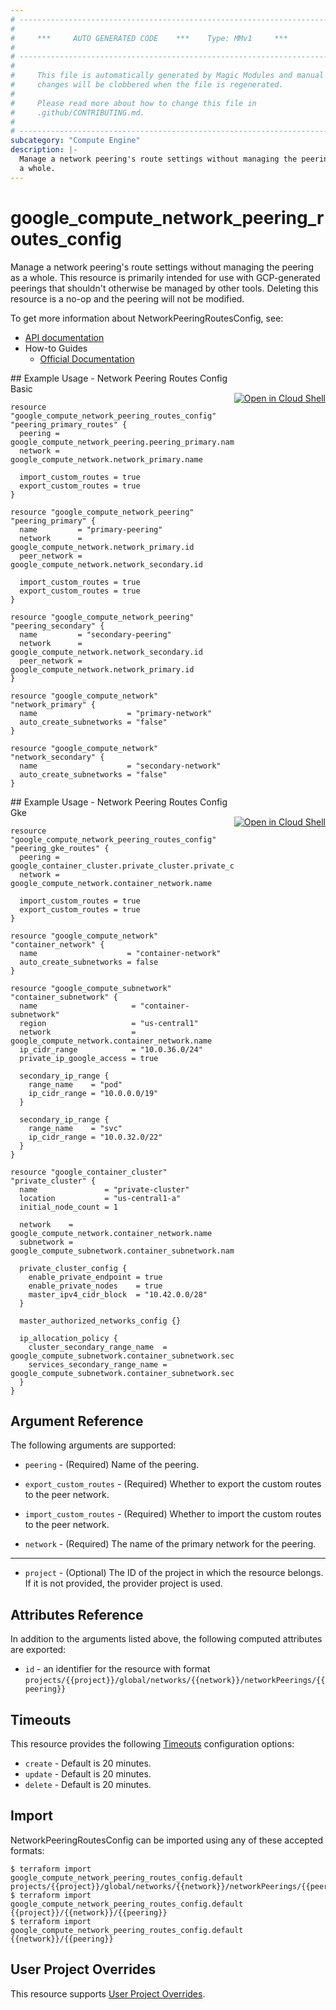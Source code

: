 ```yaml
---
# ----------------------------------------------------------------------------
#
#     ***     AUTO GENERATED CODE    ***    Type: MMv1     ***
#
# ----------------------------------------------------------------------------
#
#     This file is automatically generated by Magic Modules and manual
#     changes will be clobbered when the file is regenerated.
#
#     Please read more about how to change this file in
#     .github/CONTRIBUTING.md.
#
# ----------------------------------------------------------------------------
subcategory: "Compute Engine"
description: |-
  Manage a network peering's route settings without managing the peering as
  a whole.
---
```


# google\_compute\_network\_peering\_routes\_config

Manage a network peering's route settings without managing the peering as
a whole. This resource is primarily intended for use with GCP-generated
peerings that shouldn't otherwise be managed by other tools. Deleting this
resource is a no-op and the peering will not be modified.


To get more information about NetworkPeeringRoutesConfig, see:

* [API documentation](https://cloud.google.com/compute/docs/reference/rest/v1/networks/updatePeering)
* How-to Guides
    * [Official Documentation](https://cloud.google.com/vpc/docs/vpc-peering)

<div class = "oics-button" style="float: right; margin: 0 0 -15px">
  <a href="https://console.cloud.google.com/cloudshell/open?cloudshell_git_repo=https%3A%2F%2Fgithub.com%2Fterraform-google-modules%2Fdocs-examples.git&cloudshell_working_dir=network_peering_routes_config_basic&cloudshell_image=gcr.io%2Fcloudshell-images%2Fcloudshell%3Alatest&open_in_editor=main.tf&cloudshell_print=.%2Fmotd&cloudshell_tutorial=.%2Ftutorial.md" target="_blank">
    <img alt="Open in Cloud Shell" src="//gstatic.com/cloudssh/images/open-btn.svg" style="max-height: 44px; margin: 32px auto; max-width: 100%;">
  </a>
</div>
## Example Usage - Network Peering Routes Config Basic


```hcl
resource "google_compute_network_peering_routes_config" "peering_primary_routes" {
  peering = google_compute_network_peering.peering_primary.name
  network = google_compute_network.network_primary.name

  import_custom_routes = true
  export_custom_routes = true
}

resource "google_compute_network_peering" "peering_primary" {
  name         = "primary-peering"
  network      = google_compute_network.network_primary.id
  peer_network = google_compute_network.network_secondary.id

  import_custom_routes = true
  export_custom_routes = true
}

resource "google_compute_network_peering" "peering_secondary" {
  name         = "secondary-peering"
  network      = google_compute_network.network_secondary.id
  peer_network = google_compute_network.network_primary.id
}

resource "google_compute_network" "network_primary" {
  name                    = "primary-network"
  auto_create_subnetworks = "false"
}

resource "google_compute_network" "network_secondary" {
  name                    = "secondary-network"
  auto_create_subnetworks = "false"
}
```
<div class = "oics-button" style="float: right; margin: 0 0 -15px">
  <a href="https://console.cloud.google.com/cloudshell/open?cloudshell_git_repo=https%3A%2F%2Fgithub.com%2Fterraform-google-modules%2Fdocs-examples.git&cloudshell_working_dir=network_peering_routes_config_gke&cloudshell_image=gcr.io%2Fcloudshell-images%2Fcloudshell%3Alatest&open_in_editor=main.tf&cloudshell_print=.%2Fmotd&cloudshell_tutorial=.%2Ftutorial.md" target="_blank">
    <img alt="Open in Cloud Shell" src="//gstatic.com/cloudssh/images/open-btn.svg" style="max-height: 44px; margin: 32px auto; max-width: 100%;">
  </a>
</div>
## Example Usage - Network Peering Routes Config Gke


```hcl
resource "google_compute_network_peering_routes_config" "peering_gke_routes" {
  peering = google_container_cluster.private_cluster.private_cluster_config[0].peering_name
  network = google_compute_network.container_network.name

  import_custom_routes = true
  export_custom_routes = true
}

resource "google_compute_network" "container_network" {
  name                    = "container-network"
  auto_create_subnetworks = false
}

resource "google_compute_subnetwork" "container_subnetwork" {
  name                     = "container-subnetwork"
  region                   = "us-central1"
  network                  = google_compute_network.container_network.name
  ip_cidr_range            = "10.0.36.0/24"
  private_ip_google_access = true

  secondary_ip_range {
    range_name    = "pod"
    ip_cidr_range = "10.0.0.0/19"
  }

  secondary_ip_range {
    range_name    = "svc"
    ip_cidr_range = "10.0.32.0/22"
  }
}

resource "google_container_cluster" "private_cluster" {
  name               = "private-cluster"
  location           = "us-central1-a"
  initial_node_count = 1

  network    = google_compute_network.container_network.name
  subnetwork = google_compute_subnetwork.container_subnetwork.name

  private_cluster_config {
    enable_private_endpoint = true
    enable_private_nodes    = true
    master_ipv4_cidr_block  = "10.42.0.0/28"
  }

  master_authorized_networks_config {}

  ip_allocation_policy {
    cluster_secondary_range_name  = google_compute_subnetwork.container_subnetwork.secondary_ip_range[0].range_name
    services_secondary_range_name = google_compute_subnetwork.container_subnetwork.secondary_ip_range[1].range_name
  }
}
```

## Argument Reference

The following arguments are supported:


* `peering` -
  (Required)
  Name of the peering.

* `export_custom_routes` -
  (Required)
  Whether to export the custom routes to the peer network.

* `import_custom_routes` -
  (Required)
  Whether to import the custom routes to the peer network.

* `network` -
  (Required)
  The name of the primary network for the peering.


- - -


* `project` - (Optional) The ID of the project in which the resource belongs.
    If it is not provided, the provider project is used.


## Attributes Reference

In addition to the arguments listed above, the following computed attributes are exported:

* `id` - an identifier for the resource with format `projects/{{project}}/global/networks/{{network}}/networkPeerings/{{peering}}`


## Timeouts

This resource provides the following
[Timeouts](https://developer.hashicorp.com/terraform/plugin/sdkv2/resources/retries-and-customizable-timeouts) configuration options:

- `create` - Default is 20 minutes.
- `update` - Default is 20 minutes.
- `delete` - Default is 20 minutes.

## Import


NetworkPeeringRoutesConfig can be imported using any of these accepted formats:

```
$ terraform import google_compute_network_peering_routes_config.default projects/{{project}}/global/networks/{{network}}/networkPeerings/{{peering}}
$ terraform import google_compute_network_peering_routes_config.default {{project}}/{{network}}/{{peering}}
$ terraform import google_compute_network_peering_routes_config.default {{network}}/{{peering}}
```

## User Project Overrides

This resource supports [User Project Overrides](https://registry.terraform.io/providers/hashicorp/google/latest/docs/guides/provider_reference#user_project_override).
